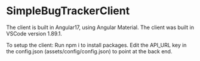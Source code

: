 # SimpleBugTrackerClient
The client is built in Angular17, using Angular Material.
The client was built in VSCode version 1.89.1.

To setup the client:
Run npm i to install packages.
Edit the API_URL key in the config.json (assets/config/config.json) to point at the back end.
